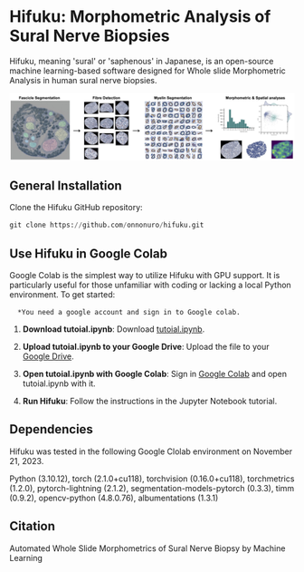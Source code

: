 # Hifuku: Morphometric Analysis of Sural Nerve Biopsies
Hifuku, meaning 'sural' or 'saphenous' in Japanese, is an open-source machine learning-based software designed for Whole slide Morphometric Analysis in human sural nerve biopsies.



![Alt Text](data/graphical_abstract.jpg)



## General Installation
Clone the Hifuku GitHub repository:
   ```python
   git clone https://github.com/onnonuro/hifuku.git
   ```


## Use Hifuku in Google Colab
Google Colab is the simplest way to utilize Hifuku with GPU support. It is particularly useful for those unfamiliar with coding or lacking a local Python environment. To get started:

      *You need a google account and sign in to Google colab.

1. **Download tutoial.ipynb**: Download [tutoial.ipynb](https://github.com/onnonuro/hifuku/blob/main/tutorial.ipynb).

2. **Upload tutoial.ipynb to your Google Drive**: Upload the file to your [Google Drive](https://www.google.com/drive/).

3. **Open tutoial.ipynb with Google Colab**: Sign in [Google Colab](https://colab.research.google.com/) and open tutoial.ipynb with it.

4. **Run Hifuku**: Follow the instructions in the Jupyter Notebook tutorial.


## Dependencies
Hifuku was tested in the following Google Clolab environment on November 21, 2023.

Python (3.10.12), torch (2.1.0+cu118), torchvision (0.16.0+cu118), torchmetrics (1.2.0), pytorch-lightning (2.1.2), segmentation-models-pytorch (0.3.3), timm (0.9.2), opencv-python (4.8.0.76), albumentations (1.3.1)


## Citation
Automated Whole Slide Morphometrics of Sural Nerve Biopsy by Machine Learning
